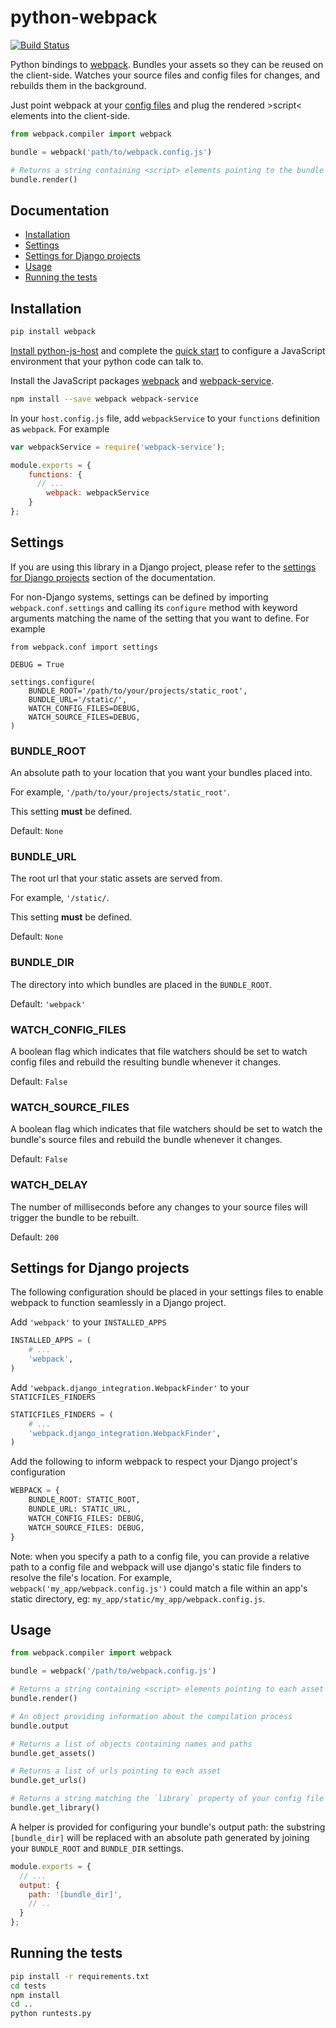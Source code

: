 python-webpack
==============

[![Build Status](https://travis-ci.org/markfinger/python-webpack.svg?branch=master)](https://travis-ci.org/markfinger/python-webpack)

Python bindings to [webpack](https://webpack.github.io). Bundles your assets so they can be reused on the
client-side. Watches your source files and config files for changes, and rebuilds them in the background.

Just point webpack at your [config files](https://webpack.github.io/docs/configuration.html) and plug
the rendered &gt;script&lt; elements into the client-side.

```python
from webpack.compiler import webpack

bundle = webpack('path/to/webpack.config.js')

# Returns a string containing <script> elements pointing to the bundle
bundle.render()
```


Documentation
-------------

- [Installation](#installation)
- [Settings](#settings)
- [Settings for Django projects](#settings-for-django-projects)
- [Usage](#usage)
- [Running the tests](#running-the-tests)


Installation
------------

```bash
pip install webpack
```

[Install python-js-host](https://github.com/markfinger/python-js-host/#installation) and complete 
the [quick start](https://github.com/markfinger/python-js-host/#quick-start) to configure a JavaScript
environment that your python code can talk to.

Install the JavaScript packages [webpack](https://webpack.github.io) and 
[webpack-service](https://github.com/markfinger/webpack-service).

```bash
npm install --save webpack webpack-service
```

In your `host.config.js` file, add `webpackService` to your `functions` definition as `webpack`. For example

```javascript
var webpackService = require('webpack-service');

module.exports = {
	functions: {
	  // ...
		webpack: webpackService
	}
};
```


Settings
--------

If you are using this library in a Django project, please refer to the 
[settings for Django projects](#settings-for-django-projects) section of the documentation.

For non-Django systems, settings can be defined by importing `webpack.conf.settings` and calling 
its `configure` method with keyword arguments matching the name of the setting that you want to 
define. For example

```
from webpack.conf import settings

DEBUG = True

settings.configure(
    BUNDLE_ROOT='/path/to/your/projects/static_root',
    BUNDLE_URL='/static/',
    WATCH_CONFIG_FILES=DEBUG,
    WATCH_SOURCE_FILES=DEBUG,
)
```


### BUNDLE_ROOT

An absolute path to your location that you want your bundles placed into.

For example, `'/path/to/your/projects/static_root'`.

This setting **must** be defined.

Default: `None`


### BUNDLE_URL

The root url that your static assets are served from.

For example, `'/static/`.

This setting **must** be defined.

Default: `None`


### BUNDLE_DIR

The directory into which bundles are placed in the `BUNDLE_ROOT`.

Default: `'webpack'`


### WATCH_CONFIG_FILES

A boolean flag which indicates that file watchers should be set to watch config files and 
rebuild the resulting bundle whenever it changes.

Default: `False`


### WATCH_SOURCE_FILES

A boolean flag which indicates that file watchers should be set to watch the bundle's
source files and rebuild the bundle whenever it changes.

Default: `False`


### WATCH_DELAY

The number of milliseconds before any changes to your source files will trigger the bundle
to be rebuilt.

Default: `200`


Settings for Django projects
----------------------------

The following configuration should be placed in your settings files to enable webpack to function 
seamlessly in a Django project.

Add `'webpack'` to your `INSTALLED_APPS`

```python
INSTALLED_APPS = (
    # ...
    'webpack',
)
```

Add `'webpack.django_integration.WebpackFinder'` to your `STATICFILES_FINDERS`

```python
STATICFILES_FINDERS = (
    # ...
    'webpack.django_integration.WebpackFinder',
)
```

Add the following to inform webpack to respect your Django project's configuration

```python
WEBPACK = {
    BUNDLE_ROOT: STATIC_ROOT,
    BUNDLE_URL: STATIC_URL,
    WATCH_CONFIG_FILES: DEBUG,
    WATCH_SOURCE_FILES: DEBUG,
}
```

Note: when you specify a path to a config file, you can provide a relative path to a config file 
and webpack will use django's static file finders to resolve the file's location. For example, 
`webpack('my_app/webpack.config.js')` could match a file within an app's static directory, 
eg: `my_app/static/my_app/webpack.config.js`.


Usage
-----

```python
from webpack.compiler import webpack

bundle = webpack('/path/to/webpack.config.js')

# Returns a string containing <script> elements pointing to each asset
bundle.render()

# An object providing information about the compilation process
bundle.output

# Returns a list of objects containing names and paths
bundle.get_assets()

# Returns a list of urls pointing to each asset
bundle.get_urls()

# Returns a string matching the `library` property of your config file
bundle.get_library()
```

A helper is provided for configuring your bundle's output path: the substring `[bundle_dir]` 
will be replaced with an absolute path generated by joining your `BUNDLE_ROOT` and `BUNDLE_DIR`
settings.

```javascript
module.exports = {
  // ...
  output: {
    path: '[bundle_dir]',
    // ..
  }
};
```


Running the tests
-----------------

```bash
pip install -r requirements.txt
cd tests
npm install
cd ..
python runtests.py
```
